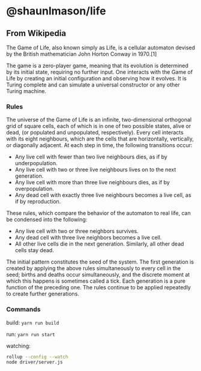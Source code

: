 # @shaunlmason/life

## From Wikipedia

The Game of Life, also known simply as Life, is a cellular automaton devised by the British mathematician John Horton Conway in 1970.[1]

The game is a zero-player game, meaning that its evolution is determined by its initial state, requiring no further input. One interacts
with the Game of Life by creating an initial configuration and observing how it evolves. It is Turing complete and can simulate a universal
constructor or any other Turing machine.

### Rules

The universe of the Game of Life is an infinite, two-dimensional orthogonal grid of square cells, each of which is in one of two possible
states, alive or dead, (or populated and unpopulated, respectively). Every cell interacts with its eight neighbours, which are the cells
that are horizontally, vertically, or diagonally adjacent. At each step in time, the following transitions occur:

-   Any live cell with fewer than two live neighbours dies, as if by underpopulation.
-   Any live cell with two or three live neighbours lives on to the next generation.
-   Any live cell with more than three live neighbours dies, as if by overpopulation.
-   Any dead cell with exactly three live neighbours becomes a live cell, as if by reproduction.

These rules, which compare the behavior of the automaton to real life, can be condensed into the following:

-   Any live cell with two or three neighbors survives.
-   Any dead cell with three live neighbors becomes a live cell.
-   All other live cells die in the next generation. Similarly, all other dead cells stay dead.

The initial pattern constitutes the seed of the system. The first generation is created by applying the above rules simultaneously to every
cell in the seed; births and deaths occur simultaneously, and the discrete moment at which this happens is sometimes called a tick. Each
generation is a pure function of the preceding one. The rules continue to be applied repeatedly to create further generations.

### Commands

build: `yarn run build`

run: `yarn run start`

watching:

```bash
rollup --config --watch
node driver/server.js
```
